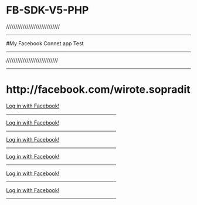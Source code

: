 # FB-SDK-V5-PHP
/////////////////////////////<hr>
#My Facebook Connet app  Test <hr>
////////////////////////////<hr>
<h1> http://facebook.com/wirote.sopradit</h1>



<a href="http://localhost/ 'root' "> Log in with Facebook!</a><hr width="300" align="left" >
<a href="http://localhost/ 'root' "> Log in with Facebook!</a><hr width="300" align="left" >
<a href="http://localhost/ 'root' "> Log in with Facebook!</a><hr width="300" align="left" >
<a href="http://localhost/ 'root' "> Log in with Facebook!</a><hr width="300" align="left" >
<a href="http://localhost/ 'root' "> Log in with Facebook!</a><hr width="300" align="left" >
<a href="http://localhost/ 'root' "> Log in with Facebook!</a><hr width="300" align="left" >
 

